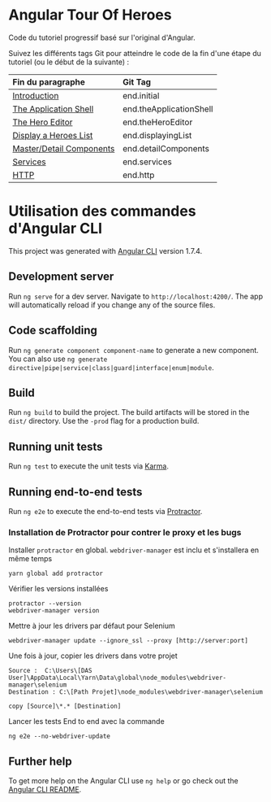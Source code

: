 # Angular Tour Of Heroes

Code du tutoriel progressif basé sur l'original d'Angular.

Suivez les différents tags Git pour atteindre le code de la fin d'une étape du tutoriel (ou le début de la suivante) :

| Fin du paragraphe                                                | Git Tag                       |
| :--------------------------------------------------------------- | :---------------------------- |
| [Introduction](https://angular.io/tutorial)                      | end.initial                   |
| [The Application Shell](https://angular.io/tutorial/toh-pt0)     | end.theApplicationShell       |
| [The Hero Editor](https://angular.io/tutorial/toh-pt1)           | end.theHeroEditor             |
| [Display a Heroes List](https://angular.io/tutorial/toh-pt2)     | end.displayingList            |
| [Master/Detail Components](https://angular.io/tutorial/toh-pt3)  | end.detailComponents          |
| [Services](https://angular.io/tutorial/toh-pt4)                  | end.services                  |
| [HTTP](https://angular.io/tutorial/toh-pt6)                      | end.http                      |


# Utilisation des commandes d'Angular CLI

This project was generated with [Angular CLI](https://github.com/angular/angular-cli) version 1.7.4.

## Development server

Run `ng serve` for a dev server. Navigate to `http://localhost:4200/`. The app will automatically reload if you change any of the source files.

## Code scaffolding

Run `ng generate component component-name` to generate a new component. You can also use `ng generate directive|pipe|service|class|guard|interface|enum|module`.

## Build

Run `ng build` to build the project. The build artifacts will be stored in the `dist/` directory. Use the `-prod` flag for a production build.

## Running unit tests

Run `ng test` to execute the unit tests via [Karma](https://karma-runner.github.io).

## Running end-to-end tests

Run `ng e2e` to execute the end-to-end tests via [Protractor](http://www.protractortest.org/).

### Installation de Protractor pour contrer le proxy et les bugs
Installer ``protractor`` en global. ``webdriver-manager`` est inclu et s'installera en même temps
``` script
yarn global add protractor
```

Vérifier les versions installées
``` script
protractor --version
webdriver-manager version
```
 
Mettre à jour les drivers par défaut pour Selenium
``` script
webdriver-manager update --ignore_ssl --proxy [http://server:port]
```

Une fois à jour, copier les drivers dans votre projet
``` script
Source :  C:\Users\[DAS User]\AppData\Local\Yarn\Data\global\node_modules\webdriver-manager\selenium
Destination : C:\[Path Projet]\node_modules\webdriver-manager\selenium
 
copy [Source]\*.* [Destination]
``` 

Lancer les tests End to end avec la commande
``` script
ng e2e --no-webdriver-update
```

## Further help

To get more help on the Angular CLI use `ng help` or go check out the [Angular CLI README](https://github.com/angular/angular-cli/blob/master/README.md).
